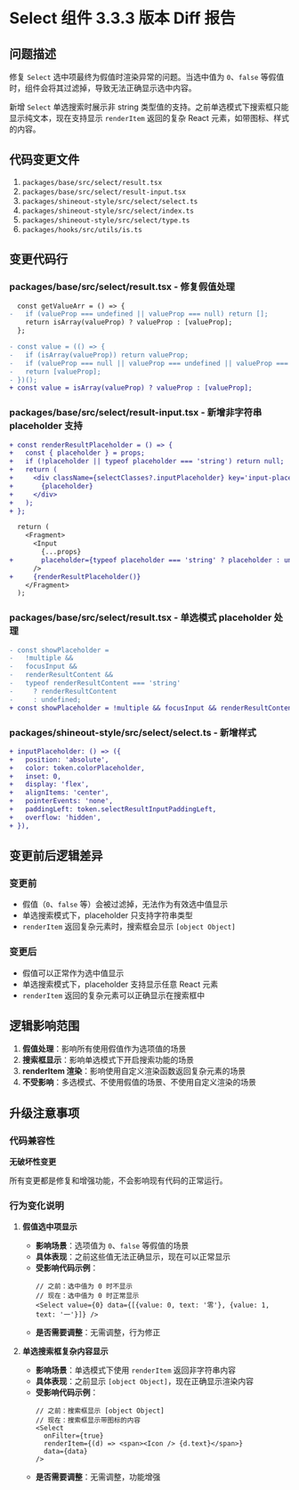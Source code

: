 # Select 组件 3.3.3 版本 Diff 报告

## 问题描述

修复 `Select` 选中项最终为假值时渲染异常的问题。当选中值为 `0`、`false` 等假值时，组件会将其过滤掉，导致无法正确显示选中内容。

新增 `Select` 单选搜索时展示非 string 类型值的支持。之前单选模式下搜索框只能显示纯文本，现在支持显示 `renderItem` 返回的复杂 React 元素，如带图标、样式的内容。

## 代码变更文件

1. `packages/base/src/select/result.tsx`
2. `packages/base/src/select/result-input.tsx`
3. `packages/shineout-style/src/select/select.ts`
4. `packages/shineout-style/src/select/index.ts`
5. `packages/shineout-style/src/select/type.ts`
6. `packages/hooks/src/utils/is.ts`

## 变更代码行

### packages/base/src/select/result.tsx - 修复假值处理
```diff
  const getValueArr = () => {
-   if (valueProp === undefined || valueProp === null) return [];
    return isArray(valueProp) ? valueProp : [valueProp];
  };
```

```diff
- const value = (() => {
-   if (isArray(valueProp)) return valueProp;
-   if (valueProp === null || valueProp === undefined || valueProp === '') return [];
-   return [valueProp];
- })();
+ const value = isArray(valueProp) ? valueProp : [valueProp];
```

### packages/base/src/select/result-input.tsx - 新增非字符串 placeholder 支持
```diff
+ const renderResultPlaceholder = () => {
+   const { placeholder } = props;
+   if (!placeholder || typeof placeholder === 'string') return null;
+   return (
+     <div className={selectClasses?.inputPlaceholder} key='input-placeholder'>
+       {placeholder}
+     </div>
+   );
+ };

  return (
    <Fragment>
      <Input
        {...props}
+       placeholder={typeof placeholder === 'string' ? placeholder : undefined}
      />
+     {renderResultPlaceholder()}
    </Fragment>
  );
```

### packages/base/src/select/result.tsx - 单选模式 placeholder 处理
```diff
- const showPlaceholder = 
-   !multiple && 
-   focusInput && 
-   renderResultContent && 
-   typeof renderResultContent === 'string' 
-     ? renderResultContent 
-     : undefined;
+ const showPlaceholder = !multiple && focusInput && renderResultContent ? renderResultContent : undefined;
```

### packages/shineout-style/src/select/select.ts - 新增样式
```diff
+ inputPlaceholder: () => ({
+   position: 'absolute',
+   color: token.colorPlaceholder,
+   inset: 0,
+   display: 'flex',
+   alignItems: 'center',
+   pointerEvents: 'none',
+   paddingLeft: token.selectResultInputPaddingLeft,
+   overflow: 'hidden',
+ }),
```

## 变更前后逻辑差异

### 变更前
- 假值（`0`、`false` 等）会被过滤掉，无法作为有效选中值显示
- 单选搜索模式下，placeholder 只支持字符串类型
- `renderItem` 返回复杂元素时，搜索框会显示 `[object Object]`

### 变更后
- 假值可以正常作为选中值显示
- 单选搜索模式下，placeholder 支持显示任意 React 元素
- `renderItem` 返回的复杂元素可以正确显示在搜索框中

## 逻辑影响范围

1. **假值处理**：影响所有使用假值作为选项值的场景
2. **搜索框显示**：影响单选模式下开启搜索功能的场景
3. **renderItem 渲染**：影响使用自定义渲染函数返回复杂元素的场景
4. **不受影响**：多选模式、不使用假值的场景、不使用自定义渲染的场景

## 升级注意事项

### 代码兼容性

**无破坏性变更**

所有变更都是修复和增强功能，不会影响现有代码的正常运行。

### 行为变化说明

1. **假值选中项显示**
   - **影响场景**：选项值为 `0`、`false` 等假值的场景
   - **具体表现**：之前这些值无法正确显示，现在可以正常显示
   - **受影响代码示例**：
     ```tsx
     // 之前：选中值为 0 时不显示
     // 现在：选中值为 0 时正常显示
     <Select value={0} data={[{value: 0, text: '零'}, {value: 1, text: '一'}]} />
     ```
   - **是否需要调整**：无需调整，行为修正

2. **单选搜索框复杂内容显示**
   - **影响场景**：单选模式下使用 `renderItem` 返回非字符串内容
   - **具体表现**：之前显示 `[object Object]`，现在正确显示渲染内容
   - **受影响代码示例**：
     ```tsx
     // 之前：搜索框显示 [object Object]
     // 现在：搜索框显示带图标的内容
     <Select 
       onFilter={true}
       renderItem={(d) => <span><Icon /> {d.text}</span>}
       data={data}
     />
     ```
   - **是否需要调整**：无需调整，功能增强